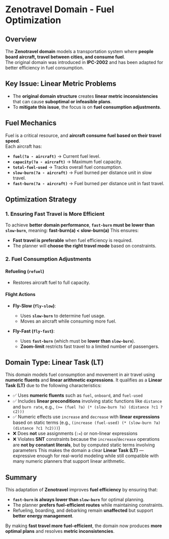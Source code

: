 # Zenotravel Domain - Fuel Optimization

## Overview
The **Zenotravel domain** models a transportation system where **people board aircraft, travel between cities, and consume fuel**.  
The original domain was introduced in **IPC-2002** and has been adapted for better efficiency in fuel consumption.

## Key Issue: Linear Metric Problems
- The **original domain structure** creates **linear metric inconsistencies** that can cause **suboptimal or infeasible plans**.
- To **mitigate this issue**, the focus is on **fuel consumption adjustments**.

## Fuel Mechanics
Fuel is a critical resource, and **aircraft consume fuel based on their travel speed**.  
Each aircraft has:
- **`fuel(?a - aircraft)`** → Current fuel level.
- **`capacity(?a - aircraft)`** → Maximum fuel capacity.
- **`total-fuel-used`** → Tracks overall fuel consumption.
- **`slow-burn(?a - aircraft)`** → Fuel burned per distance unit in slow travel.
- **`fast-burn(?a - aircraft)`** → Fuel burned per distance unit in fast travel.

## Optimization Strategy
### 1. Ensuring **Fast Travel is More Efficient**
To achieve **better domain performance**, **`fast-burn` must be lower than `slow-burn`**, meaning:
**fast-burn(a) < slow-burn(a)**
This ensures:
- **Fast travel is preferable** when fuel efficiency is required.
- The planner will **choose the right travel mode** based on constraints.

### 2. Fuel Consumption Adjustments
#### **Refueling (`refuel`)**
- Restores aircraft fuel to full capacity.

#### **Flight Actions**
- **Fly-Slow (`fly-slow`)**:  
  - Uses **`slow-burn`** to determine fuel usage.
  - Moves an aircraft while consuming more fuel.
  
- **Fly-Fast (`fly-fast`)**:  
  - Uses **`fast-burn`** (which must be **lower than `slow-burn`**).
  - **Zoom-limit** restricts fast travel to a limited number of passengers.

 ## Domain Type: Linear Task (LT) 
 This domain models fuel consumption and movement in air travel using **numeric fluents** and **linear arithmetic expressions**. It qualifies as a **Linear Task (LT)** due to the following characteristics: 
 - ✅ Uses **numeric fluents** such as `fuel`, `onboard`, and `fuel-used` 
 - ✅ Includes **linear preconditions** involving static functions like `distance` and `burn rate`, e.g., `(>= (fuel ?a) (* (slow-burn ?a) (distance ?c1 ?c2)))` 
 - ✅ Numeric effects use `increase` and `decrease` with **linear expressions** based on static terms (e.g., `(increase (fuel-used) (* (slow-burn ?a) (distance ?c1 ?c2)))`) 
 - ❌ Does **not** use assignments (`:=`) or non-linear expressions 
 - ❌ Violates **SNT** constraints because the `increase`/`decrease` operations are **not by constant literals**, but by computed static terms involving parameters This makes the domain a clear **Linear Task (LT)** 
 — expressive enough for real-world modeling while still compatible with many numeric planners that support linear arithmetic. 

## Summary
This adaptation of **Zenotravel** improves **fuel efficiency** by ensuring that:
- **`fast-burn` is always lower than `slow-burn`** for optimal planning.
- The planner **prefers fuel-efficient routes** while maintaining constraints.
- Refueling, boarding, and debarking remain **unaffected** but support **better energy management**.

By making **fast travel more fuel-efficient**, the domain now produces **more optimal plans** and resolves **metric inconsistencies**.
